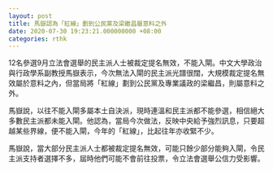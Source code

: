 ```yaml
---
layout: post
title: 馬嶽認為「紅線」劃到公民黨及梁繼昌屬意料之外
date: 2020-07-30 19:23:21.000000000 +08:00
categories: rthk
---
```


12名參選9月立法會選舉的民主派人士被裁定提名無效，不能入閘。中文大學政治與行政學系副教授馬嶽表示，今次無法入閘的民主派光譜很闊，大規模裁定提名無效屬於意料之內，但當局將「紅線」劃到公民黨及專業議政的梁繼昌，則屬意料之外。

馬嶽說，以往不能入閘多屬本土自決派，現時連溫和民主派都不能參選，相信絕大多數民主派都未能入閘。他認為，當局今次做法，反映中央給予強烈訊息，只要超越某些界線，便不能入閘，今年的「紅線」，比起往年亦收緊不少。

馬嶽說，當大部分民主派人士都被裁定提名無效，可能只餘少部分能夠入閘，令民主派支持者選擇不多，屆時他們可能不會前往投票，令立法會選舉公信力受影響。

